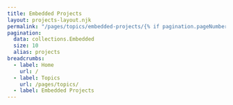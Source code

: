 ```yaml
---
title: Embedded Projects
layout: projects-layout.njk
permalink: "/pages/topics/embedded-projects/{% if pagination.pageNumber > 0 %}{{ pagination.pageNumber | plus: 1 }}{% endif %}/index.html"
pagination:
  data: collections.Embedded
  size: 10
  alias: projects
breadcrumbs:
  - label: Home
    url: /
  - label: Topics
    url: /pages/topics/
  - label: Embedded Projects
---
```

